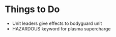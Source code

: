 # Things to Do

* Unit leaders give effects to bodyguard unit
* HAZARDOUS keyword for plasma supercharge